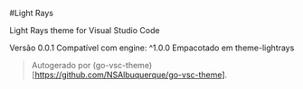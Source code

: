 #Light Rays

Light Rays theme for Visual Studio Code

Versão 0.0.1
Compatível com engine: ^1.0.0
Empacotado em theme-lightrays

> Autogerado por (go-vsc-theme)[https://github.com/NSAlbuquerque/go-vsc-theme].